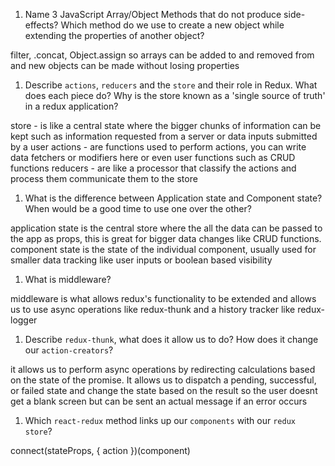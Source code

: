1.  Name 3 JavaScript Array/Object Methods that do not produce side-effects? Which method do we use to create a new object while extending the properties of another object?

filter, .concat, Object.assign so arrays can be added to and removed from and new objects can be made without losing properties

1.  Describe `actions`, `reducers` and the `store` and their role in Redux. What does each piece do? Why is the store known as a 'single source of truth' in a redux application?

store - is like a central state where the bigger chunks of information can be kept such as information requested from a server or data inputs submitted by a user actions - are functions used to perform actions, you can write data fetchers or modifiers here or even user functions such as CRUD functions reducers - are like a processor that classify the actions and process them communicate them to the store

1.  What is the difference between Application state and Component state? When would be a good time to use one over the other?

application state is the central store where the all the data can be passed to the app as props, this is great for bigger data changes like CRUD functions. component state is the state of the individual component, usually used for smaller data tracking like user inputs or boolean based visibility


1.  What is middleware?

middleware is what allows redux's functionality to be extended and allows us to use async operations like redux-thunk and a history tracker like redux-logger


1.  Describe `redux-thunk`, what does it allow us to do? How does it change our `action-creators`?

it allows us to perform async operations by redirecting calculations based on the state of the promise. It allows us to dispatch a pending, successful, or failed state and change the state based on the result so the user doesnt get a blank screen but can be sent an actual message if an error occurs

1.  Which `react-redux` method links up our `components` with our `redux store`?

connect(stateProps, { action })(component)
